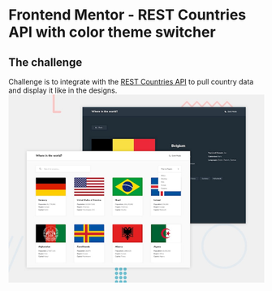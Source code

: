 # Frontend Mentor - REST Countries API with color theme switcher
## The challenge

Challenge is to integrate with the [REST Countries API](https://restcountries.eu) to pull country data and display it like in the designs.
![](desktop-preview.jpg)
